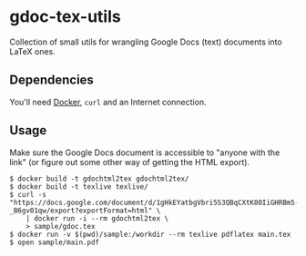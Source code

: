 gdoc-tex-utils
==============

Collection of small utils for wrangling Google Docs (text) documents into LaTeX ones.

Dependencies
------------

You'll need [Docker](https://www.docker.com/), `curl` and an Internet connection.

Usage
-----

Make sure the Google Docs document is accessible to "anyone with the link" (or figure out some other way of getting the HTML export).

```
$ docker build -t gdochtml2tex gdochtml2tex/
$ docker build -t texlive texlive/
$ curl -s "https://docs.google.com/document/d/1gHkEYatbgVbri5S3QBqCXtK80IiGHRBm5-_B6gv01qw/export?exportFormat=html" \
    | docker run -i --rm gdochtml2tex \
    > sample/gdoc.tex
$ docker run -v $(pwd)/sample:/workdir --rm texlive pdflatex main.tex
$ open sample/main.pdf
```
